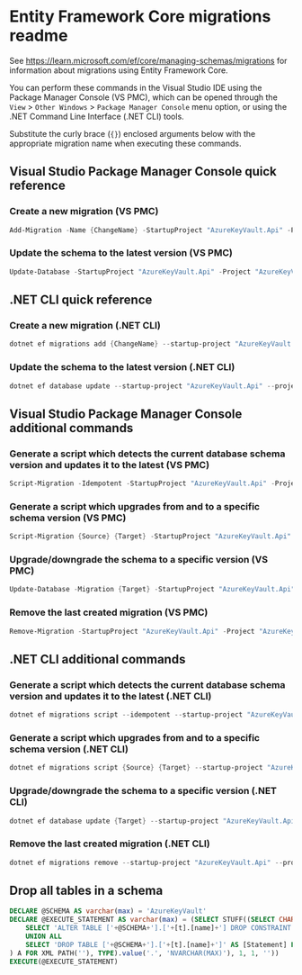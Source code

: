 # Entity Framework Core migrations readme

See <https://learn.microsoft.com/ef/core/managing-schemas/migrations> for information about migrations
using Entity Framework Core.

You can perform these commands in the Visual Studio IDE using the Package Manager Console (VS PMC), which can
be opened through the `View` > `Other Windows` > `Package Manager Console` menu option, or using the .NET
Command Line Interface (.NET CLI) tools.

Substitute the curly brace (`{}`) enclosed arguments below with the appropriate migration name when
executing these commands.

## Visual Studio Package Manager Console quick reference

### Create a new migration (VS PMC)

```powershell
Add-Migration -Name {ChangeName} -StartupProject "AzureKeyVault.Api" -Project "AzureKeyVault.Infrastructure"
```

### Update the schema to the latest version (VS PMC)

```powershell
Update-Database -StartupProject "AzureKeyVault.Api" -Project "AzureKeyVault.Infrastructure"
```

## .NET CLI quick reference

### Create a new migration (.NET CLI)

```powershell
dotnet ef migrations add {ChangeName} --startup-project "AzureKeyVault.Api" --project "AzureKeyVault.Infrastructure"
```

### Update the schema to the latest version (.NET CLI)

```powershell
dotnet ef database update --startup-project "AzureKeyVault.Api" --project "AzureKeyVault.Infrastructure"
```

## Visual Studio Package Manager Console additional commands

### Generate a script which detects the current database schema version and updates it to the latest (VS PMC)

```powershell
Script-Migration -Idempotent -StartupProject "AzureKeyVault.Api" -Project "AzureKeyVault.Infrastructure"
```

### Generate a script which upgrades from and to a specific schema version (VS PMC)

```powershell
Script-Migration {Source} {Target} -StartupProject "AzureKeyVault.Api" -Project "AzureKeyVault.Infrastructure"
```

### Upgrade/downgrade the schema to a specific version (VS PMC)

```powershell
Update-Database -Migration {Target} -StartupProject "AzureKeyVault.Api" -Project "AzureKeyVault.Infrastructure"
```

### Remove the last created migration (VS PMC)

```powershell
Remove-Migration -StartupProject "AzureKeyVault.Api" -Project "AzureKeyVault.Infrastructure"
```

## .NET CLI additional commands

### Generate a script which detects the current database schema version and updates it to the latest (.NET CLI)

```powershell
dotnet ef migrations script --idempotent --startup-project "AzureKeyVault.Api" --project "AzureKeyVault.Infrastructure"
```

### Generate a script which upgrades from and to a specific schema version (.NET CLI)

```powershell
dotnet ef migrations script {Source} {Target} --startup-project "AzureKeyVault.Api" --project "AzureKeyVault.Infrastructure"
```

### Upgrade/downgrade the schema to a specific version (.NET CLI)

```powershell
dotnet ef database update {Target} --startup-project "AzureKeyVault.Api" --project "AzureKeyVault.Infrastructure"
```

### Remove the last created migration (.NET CLI)

```powershell
dotnet ef migrations remove --startup-project "AzureKeyVault.Api" --project "AzureKeyVault.Infrastructure"
```

## Drop all tables in a schema

```sql
DECLARE @SCHEMA AS varchar(max) = 'AzureKeyVault'
DECLARE @EXECUTE_STATEMENT AS varchar(max) = (SELECT STUFF((SELECT CHAR(13) + CHAR(10) + [Statement] FROM (
    SELECT 'ALTER TABLE ['+@SCHEMA+'].['+[t].[name]+'] DROP CONSTRAINT ['+[fk].[name]+']' AS [Statement] FROM [sys].[foreign_keys] AS [fk] INNER JOIN [sys].[tables] AS [t] ON [t].[object_id] = [fk].[parent_object_id] INNER JOIN [sys].[schemas] AS [s] ON [s].[schema_id] = [t].[schema_id] WHERE [s].[name] = @SCHEMA
    UNION ALL
    SELECT 'DROP TABLE ['+@SCHEMA+'].['+[t].[name]+']' AS [Statement] FROM [sys].[tables] AS [t] INNER JOIN [sys].[schemas] AS [s] ON [s].[schema_id] = [t].[schema_id] WHERE [s].[name] = @SCHEMA
) A FOR XML PATH(''), TYPE).value('.', 'NVARCHAR(MAX)'), 1, 1, ''))
EXECUTE(@EXECUTE_STATEMENT)
```
